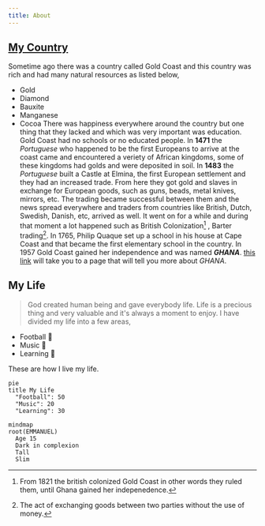 ```yaml
---
title: About
---
```


## <ins>My Country<ins>
Sometime ago there was a country called Gold Coast and this country was rich and had many natural resources as listed below,
- Gold
- Diamond
- Bauxite
- Manganese
- Cocoa
  There was happiness everywhere around the country but one thing that they lacked and which was very important was education. Gold Coast had no schools or no educated people. In **1471** the *Portuguese* who happened to be the first Europeans to arrive at the coast came and encountered a veriety of African kingdoms, some of these kingdoms had golds and were deposited in soil. In **1483** the *Portuguese* built a Castle at Elmina, the first European settlement and they had an increased trade.
From here they got gold and slaves in exchange for European goods, such as guns, beads, metal knives, mirrors, etc.
The trading became successful between them and the news spread everywhere and traders from countries like  British, Dutch, Swedish, Danish, etc, arrived as well.
It went on for a while and during that moment a lot happened such as British Colonization[^1] , Barter trading[^2].
In 1765, Philip Quaque set up a school in his house at Cape Coast and that became the first elementary school in the country.
In 1957 Gold Coast gained her independence and was named ***GHANA***.
[this link](https://gist.github.com/EMMANUELKUS/f05998d2aff691810fba75ab180387bd) will take you to a page that will tell you more about *GHANA*.
[^1]:From 1821 the british colonized Gold Coast in other words they ruled them, until Ghana gained her indepenedence.
[^2]:The act of exchanging goods between two parties without the use of money.

## My Life
> God created human being and gave everybody life. Life is a precious thing and very valuable and it's always a moment to enjoy. I have divided my life into a few areas,

- Football :football:
- Music :musical_note:
- Learning :book:
  
These are how I live my life.

```mermaid
pie
title My Life
  "Football": 50
  "Music": 20
  "Learning": 30
```

```mermaid
mindmap
root(EMMANUEL)
  Age 15
  Dark in complexion
  Tall
  Slim
```

                            

